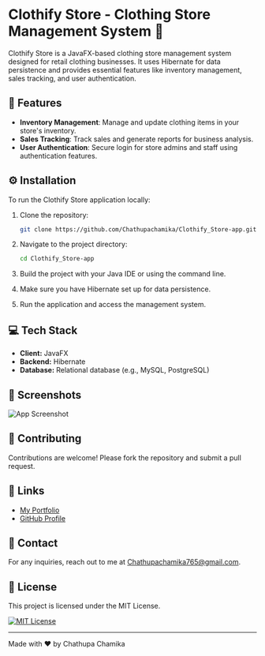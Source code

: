 # Clothify Store - Clothing Store Management System 👚

Clothify Store is a JavaFX-based clothing store management system designed for retail clothing businesses. It uses Hibernate for data persistence and provides essential features like inventory management, sales tracking, and user authentication.

## 🚀 Features

- **Inventory Management**: Manage and update clothing items in your store's inventory.
- **Sales Tracking**: Track sales and generate reports for business analysis.
- **User Authentication**: Secure login for store admins and staff using authentication features.

## ⚙️ Installation

To run the Clothify Store application locally:

1. Clone the repository:
    ```bash
    git clone https://github.com/Chathupachamika/Clothify_Store-app.git
    ```

2. Navigate to the project directory:
    ```bash
    cd Clothify_Store-app
    ```

3. Build the project with your Java IDE or using the command line.

4. Make sure you have Hibernate set up for data persistence.

5. Run the application and access the management system.

## 💻 Tech Stack

- **Client:** JavaFX
- **Backend:** Hibernate
- **Database:** Relational database (e.g., MySQL, PostgreSQL)

## 📸 Screenshots

![App Screenshot](https://via.placeholder.com/468x300?text=App+Screenshot+Here)

## 🤝 Contributing

Contributions are welcome! Please fork the repository and submit a pull request.

## 🔗 Links

- [My Portfolio](https://www.yourportfolio.com)
- [GitHub Profile](https://github.com/Chathupachamika)

## 📧 Contact

For any inquiries, reach out to me at [Chathupachamika765@gmail.com](mailto:Chathupachamika765@gmail.com).

## 📃 License

This project is licensed under the MIT License.

[![MIT License](https://img.shields.io/badge/License-MIT-green.svg)](https://choosealicense.com/licenses/mit/)

---

Made with ❤️ by Chathupa Chamika
